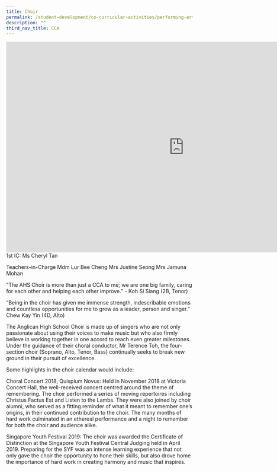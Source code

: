```yaml
---
title: Choir
permalink: /student-development/co-curricular-activities/performing-arts-groups/choir/
description: ""
third_nav_title: CCA
---
```

<iframe allowfullscreen="true" height="569" width="960" frameborder="0" src="https://docs.google.com/presentation/d/e/2PACX-1vTiovkjoCEm782wZKw4X2GV6RmjG-5ApPiy9fNb746YS1Y57dsAz9qhIupsKLDkH4zVBXAddyKJlyhJ/embed?start=false&amp;loop=false&amp;delayms=3000"></iframe>
1st IC: Ms Cheryl Tan

Teachers-in-Charge
Mdm Lur Bee Cheng
Mrs Justine Seong
Mrs Jamuna Mohan

“The AHS Choir is more than just a CCA to me; we are one big family, caring for each other and helping each other improve.” - Koh Si Siang (2B, Tenor)

“Being in the choir has given me immense strength, indescribable emotions and countless opportunities for me to grow as a leader, person and singer.” Chew Kay Yin (4D, Alto)


The Anglican High School Choir is made up of singers who are not only passionate about using their voices to make music but who also firmly believe in working together in one accord to reach even greater milestones. Under the guidance of their choral conductor, Mr Terence Toh, the four-section choir (Soprano, Alto, Tenor, Bass) continually seeks to break new ground in their pursuit of excellence.

Some highlights in the choir calendar would include:

Choral Concert 2018, Quispium Novus: Held in November 2018 at Victoria Concert Hall, the well-received concert centred around the theme of remembering. The choir performed a series of moving repertoires including Christus Factus Est and Listen to the Lambs. They were also joined by choir alumni, who served as a fitting reminder of what it meant to remember one’s origins, in their continued contribution to the choir. The many months of hard work culminated in an ethereal performance and a night to remember for both the choir and audience alike.

Singapore Youth Festival 2019: The choir was awarded the Certificate of Distinction at the Singapore Youth Festival Central Judging held in April 2019. Preparing for the SYF was an intense learning experience that not only gave the choir the opportunity to hone their skills, but also drove home the importance of hard work in creating harmony and music that inspires.